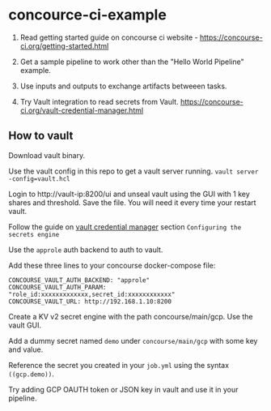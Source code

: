 # concource-ci-example

1. Read getting started guide on concourse ci website - https://concourse-ci.org/getting-started.html

2. Get a sample pipeline to work other than the "Hello World Pipeline" example.

3. Use inputs and outputs to exchange artifacts betweeen tasks.

4. Try Vault integration to read secrets from Vault. https://concourse-ci.org/vault-credential-manager.html

## How to vault
Download vault binary.

Use the vault config in this repo to get a vault server running.
```vault server -config=vault.hcl```

Login to http://vault-ip:8200/ui 
and unseal vault using the GUI with 1 key shares and threshold.
Save the file. You will need it every time your restart vault.

Follow the guide on [vault credential manager](https://concourse-ci.org/vault-credential-manager.html) section `Configuring the secrets engine`

Use the `approle` auth backend to auth to vault.

Add these three lines to your concourse docker-compose file:
```
CONCOURSE_VAULT_AUTH_BACKEND: "approle"
CONCOURSE_VAULT_AUTH_PARAM: "role_id:xxxxxxxxxxxxx,secret_id:xxxxxxxxxxxx"
CONCOURSE_VAULT_URL: http://192.168.1.10:8200
```

Create a KV v2 secret engine with the path concourse/main/gcp. Use the vault GUI.

Add a dummy secret named `demo` under `concourse/main/gcp` with some key and value.

Reference the secret you created in your `job.yml` using the syntax `((gcp.demo))`.

Try adding GCP OAUTH token or JSON key in vault and use it in your pipeline.
